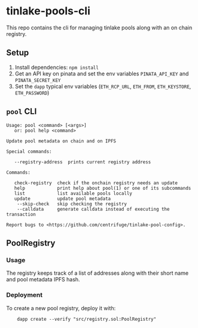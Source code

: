 # tinlake-pools-cli
This repo contains the cli for managing tinlake pools along with an on chain registry.

## Setup
1) Install dependencies: `npm install`
2) Get an API key on pinata and set the env variables `PINATA_API_KEY` and `PINATA_SECRET_KEY`
3) Set the `dapp` typical env variables (`ETH_RCP_URL`, `ETH_FROM`, `ETH_KEYSTORE`, `ETH_PASSWORD`)

## `pool` CLI
```
Usage: pool <command> [<args>]
   or: pool help <command>

Update pool metadata on chain and on IPFS

Special commands:

   --registry-address  prints current registry address

Commands:

   check-registry  check if the onchain registry needs an update
   help            print help about pool(1) or one of its subcommands
   list            list available pools locally
   update          update pool metadata
    --skip-check   skip checking the registry
    --calldata     generate calldata instead of executing the transaction

Report bugs to <https://github.com/centrifuge/tinlake-pool-config>.
```

## PoolRegistry
### Usage
The registry keeps track of a list of addresses along with their short name and pool metadata IPFS hash.

### Deployment
To create a new pool registry, deploy it with:
```
    dapp create --verify "src/registry.sol:PoolRegistry"
```

